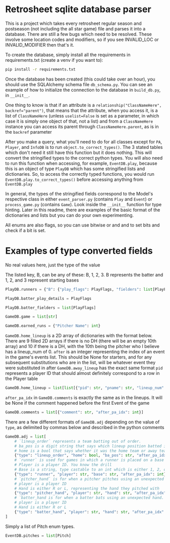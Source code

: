 # Retrosheet sqlite database parser

This is a project which takes every retrosheet regular season and postseason (not including the all star game) file and parses it into a database.
There are still a few bugs which need to be resolved. These involve some location codes and modifiers, so if you see INVALID_LOC or INVALID_MODIFIER then that's it.

To create the database, simply install all the requirements in requirements.txt (create a venv if you want to):

```sh
pip install -r requirements.txt
```

Once the database has been created (this could take over an hour), you should use the SQLAlchemy schema file `db_schema.py`. You can see an example of how to initialize the connection to the database in `build_db.py`, in `__init__`.

One thing to know is that if an attribute is a `relationship("ClassNameHere", backref="parent")`, that means that the attribute, when you access it, is a list of `ClassNameHere` (unless `uselist=False` is set as a parameter, in which case it is simply one object of that, not a list) and from a `ClassNameHere` instance you can access its parent through `ClassNameHere.parent`, as is in the `backref` parameter

After you make a query, what you'll need to do for all classes except for `PA`, `Player`, and `InfoDB` is to run `object.to_correct_types()`. The 3 stated tables which don't need it still have this function but it does nothing. This will convert the stringified types to the correct python types. You will also need to run this function when accessing, for example, `EventDB.play`, because this is an object of type `PlayDB` which has some stringified lists and dictionaries. So, to access the correctly typed functions, you would run `EventDB.play.to_correct_types()` before accessing anything from `EventDB.play`

In general, the types of the stringified fields correspond to the Model's respective class in either `event_parser.py` (contains `Play` and `Event`) or `process_game.py` (contains `Game`). Look inside the `__init__` function for type hinting. Later in this readme, there are examples of the basic format of the dictionaries and lists but you can do your own experimenting.

All enums are also flags, so you can use bitwise or and and to set bits and check if a bit is set.

# Examples of type converted fields

No real values here, just the type of the value

The listed key, B, can be any of these: B, 1, 2, 3. B represents the batter and 1, 2, and 3 represent starting bases

```py
PlayDB.runners = {"B": {"play_flags": PlayFlags, "fielders": list[PlayFlags]}}
```

```py
PlayDB.batter_play_details = PlayFlags
```

```py
PlayDB.batter_fielders = list[PlayFlags]
```

```py
GameDB.game = list[str]
```

```py
GameDB.earned_runs = {"Pitcher Name": int}
```

`GameDB.home_lineup` is a 2D array of dictionaries with the format below. There are 9 filled 2D arrays if there is no DH (there will be an empty 10th array) and 10 if there is a DH, with the 10th being the pitcher who I believe has a lineup_num of 0.
`after` is an integer representing the index of an event in the game's events list. This should be None for starters, and for any subsequent substitutions who are in the list, will be whatever event they were substituted in after
`GameDB.away_lineup` has the exact same format
`pid` represents a player ID that should almost definitely correspond to a row in the Player table

```py
GameDB.home_lineup = list[list[{"pid": str, "pname": str, "lineup_num": int, "pos": int, "after": int|None}]]
```

`after_pa_idx` in `GameDB.comments` is exactly the same as in the lineups. It will be None if the comment happened before the first Event of the game

```py
GameDB.comments = list[{"comment": str, "after_pa_idx": int}]
```

There are a few different formats of `GameDB.adj` depending on the value of `type`, as delimited by commas below and described in the python comments

```py
GameDB.adj = list[
    # `lineup_order` represents a team batting out of order.
    # ba_pos is a digit string that says which lineup position batted instead of the intended one.
    # home is a bool that says whether it was the home team or away team which did this
    {"type": "lineup_order", "home": bool, "ba_pos": str, "after_pa_idx": int},
    # `runner` is used for games in which a runner is placed on a base (for eg with the extra innings rule in 2020 and 2021)
    # Player is a player ID. You know the drill
    # Base is a string, type castable to an int which is either 1, 2, or 3 and corresponds to a base. I'm not sure there are any examples of this that aren't from the extra innings rule so it will almost always be 2
    {"type": "runner", "player": str, "base": str, "after_pa_idx": int},
    # `pitcher_hand` is for when a pitcher pitches using an unexpected hand. Not many examples of this being used
    # player is a player ID
    # Hand is either R or L, representing the hand they pitched with
    {"type": "pitcher_hand", "player": str, "hand": str, "after_pa_idx": int},
    # `batter_hand is for when a batter bats using an unexpected hand. This includes a switch hitter batting in a way that is usually unfavorable for splits
    # player is a player ID
    # Hand is either R or L
    {"type": "batter_hand", "player": str, "hand": str, "after_pa_idx": int}
]
```

Simply a list of Pitch enum types.

```py
EventDB.pitches = list[Pitch]
```

